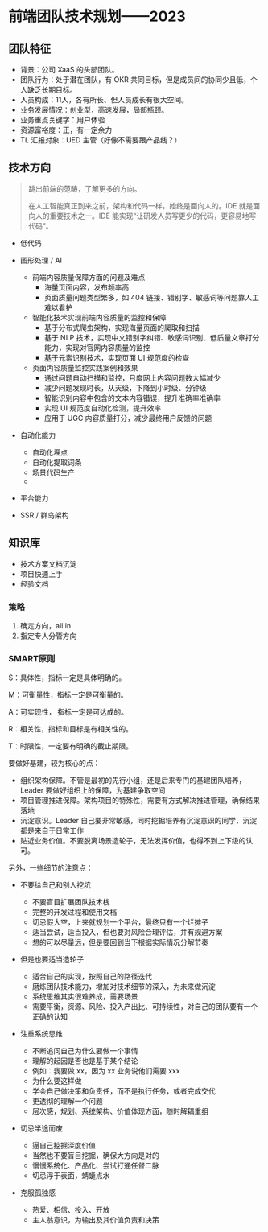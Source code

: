 # 前端团队技术规划——2023



## 团队特征

- 背景：公司 XaaS 的头部团队。
- 团队行为：处于潜在团队，有 OKR 共同目标，但是成员间的协同少且低，个人缺乏长期目标。
- 人员构成：11人，各有所长、但人员成长有很大空间。
- 业务发展情况：创业型，高速发展，局部瓶颈。
- 业务重点关键字：用户体验
- 资源富裕度：正，有一定余力
- TL 汇报对象：UED 主管（好像不需要跟产品线？）

## 技术方向

> 跳出前端的范畴，了解更多的方向。
>
> 在人工智能真正到来之前，架构和代码一样，始终是面向人的。IDE 就是面向人的重要技术之一。IDE 能实现“让研发人员写更少的代码，更容易地写代码”。

- 低代码
- 图形处理 / AI
  - 前端内容质量保障方面的问题及难点
    - 海量页面内容，发布频率高
    - 页面质量问题类型繁多，如 404 链接、错别字、敏感词等问题靠人工难以看护
  - 智能化技术实现前端内容质量的监控和保障
    - 基于分布式爬虫架构，实现海量页面的爬取和扫描
    - 基于 NLP 技术，实现中文错别字纠错、敏感词识别、低质量文章打分能力，实现对官网内容质量的监控
    - 基于元素识别技术，实现页面 UI 规范度的检查
  - 页面内容质量监控实践案例和效果
    - 通过问题自动扫描和监控，月度网上内容问题数大幅减少
    - 减少问题发现时长，从天级，下降到小时级、分钟级
    - 智能识别内容中包含的文本内容错误，提升准确率准确率
    - 实现 UI 规范度自动化检测，提升效率
    - 应用于 UGC 内容质量打分，减少最终用户反馈的问题
- 自动化能力
  - 自动化埋点
  - 自动化提取词条
  - 场景代码生产
  - 

- 平台能力
- SSR / 群岛架构

## 知识库

- 技术方案文档沉淀
- 项目快速上手
- 经验文档

### 策略

1. 确定方向，all in 
2. 指定专人分管方向

### SMART原则

S：具体性，指标一定是具体明确的。

M：可衡量性，指标一定是可衡量的。

A：可实现性， 指标一定是可达成的。

R：相关性，指标和目标是有相关性的。

T：时限性，一定要有明确的截止期限。



要做好基建，较为核心的点：

- 组织架构保障。不管是最初的先行小组，还是后来专门的基建团队培养，Leader 要做好组织上的保障，为基建争取空间
- 项目管理推进保障。架构项目的特殊性，需要有方式解决推进管理，确保结果落地
- 沉淀意识。Leader 自己要非常敏感，同时挖掘培养有沉淀意识的同学，沉淀都是来自于日常工作
- 贴近业务价值。不要脱离场景造轮子，无法发挥价值，也得不到上下级的认可。

另外，一些细节的注意点：

- 不要给自己和别人挖坑

  - 不要盲目扩展团队技术栈
  - 完整的开发过程和使用文档
  - 切忌假大空，上来就规划一个平台，最终只有一个烂摊子
  - 适当尝试，适当投入，但也要对风险合理评估，并有规避方案
  - 想的可以尽量远，但是要回到当下根据实际情况分解节奏

- 但是也要适当造轮子

  - 适合自己的实现，按照自己的路径迭代
  - 磨炼团队技术能力，增加对技术细节的深入，为未来做沉淀
  - 系统思维其实很难养成，需要场景
  - 需要平衡，资源、风险、投入产出比、可持续性，对自己的团队要有一个正确的认知

- 注重系统思维

  - 不断追问自己为什么要做一个事情
  - 理解的起因是否也是基于某个结论
  - 例如：我要做 xx，因为 xx 业务说他们需要 xxx
  - 为什么要这样做
  - 学会自己做决策和负责任，而不是执行任务，或者完成交代
  - 更透彻的理解一个问题
  - 层次感，规划、系统架构、价值体现方面，随时解耦重组

- 切忌半途而废

  - 逼自己挖掘深度价值
  - 当然也不要盲目挖掘，确保大方向是对的
  - 慢慢系统化、产品化、尝试打通任督二脉
  - 切忌浮于表面，蜻蜓点水

- 克服孤独感

  - 热爱、相信、投入、开放
  - 主人翁意识，为输出及其价值负责和决策